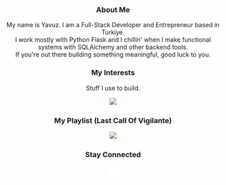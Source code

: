 <h3 align="center">About Me</h3>
<p align="center">
  My name is Yavuz. I am a Full-Stack Developer and Entrepreneur based in Turkiye.<br />
  I work mostly with Python Flask and I chillin' when I make functional systems with SQLAlchemy and other backend tools.<br />
  If you're out there building something meaningful, good luck to you.
</p>
<h3 align="center">My Interests</h3>
<p align="center">Stuff I use to build.</p>
<div align="center">
  <p align="center">
    <img src="https://skillicons.dev/icons?i=python,flask,git,linux,mysql,php,html,css,cs" />
  </p>
</div>

<h3 align="center">My Playlist (Last Call Of Vigilante)</h3>
<p align="center">
  <a href="https://open.spotify.com/playlist/7bGhkUkajyZTneyOBcKXmU?si=5155f384f4e94068" target="_blank">
    <img src="https://img.shields.io/badge/Spotify-Open%20Playlist-1DB954?style=flat&logo=spotify&logoColor=white" />
  </a>
</p>

<h3 align="center">Stay Connected</h3>
<div align="center">
  <a href="https://twitter.com/mrsxturn" target="blank">
    <img src="https://raw.githubusercontent.com/mrsxturn/mrsxturn/148cd0bff6456a7077d85a0f457ff42262146854/X.svg" width="30" alt="Twitter" />
  </a>
</div>

